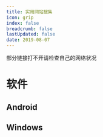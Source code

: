 ```yaml
---
title: 实用网站搜集
icon: grip
index: false
breadcrumb: false
lastUpdated: false
date: 2019-08-07
---
```


<Catalog />

部分链接打不开请检查自己的网络状况

# 软件

## Android

<div class="vp-card-container" >
    <VPCard
    title="Chromium"
    desc="安卓版无Google服务的Chrome浏览器"
    logo="https://www.chromium.org/_assets/icon-chromium-96.png"
    link="https://github.com/ungoogled-software/ungoogled-chromium-android/releases"
    background="rgba(249, 252, 253,1)"
  />
        <VPCard
    title="Z-library"
    desc="全球互联网最大免费图书馆"
    logo="https://s3.bmp.ovh/imgs/2025/10/26/92075fe4fd03672d.jpg"
    link="https://s3proxy.cdn-zlib.sk/te_public_files/soft/android/zlibrary-app-latest.apk"
    background="rgba(249, 252, 253, 1)"
  />
        <VPCard
    title="阅读"
    desc="可以自定义网络来源内容的阅读工具。"
    logo="https://gedoor.github.io/img/logo.png"
    link="https://gedoor.github.io/download"
    background="rgba(249, 252, 253, 1)"
  />
        <VPCard
    title="影视仓"
    desc="基于TVBox开源代码修改的优秀APP软件"
    logo="https://bbs.qiqiv.cn/uc_server/data/avatar/000/00/00/01_avatar_middle.jpg"
    link="https://bbs.qiqiv.cn/thread-11997-1-1.html"
    background="rgba(249, 252, 253, 1)"
  />
</div>

## Windows

<div class="vp-card-container" >
    <VPCard
    title="File Converter"
    desc="使用Windows上下文菜单转换媒体文件"
    logo="https://file-converter.io/images/application-icon.png"
    link="https://file-converter.io/"
    background="rgba(249, 252, 253,1)"
  />
        <VPCard
    title="Thunderbird"
    desc="Mozilla 出品的收件箱"
    logo="https://www.thunderbird.net/media/img/thunderbird/favicon.ico"
    link="https://www.thunderbird.net/zh-CN/thunderbird/all/"
    background="rgba(249, 252, 253, 1)"
  />
        <VPCard
    title="Windows轻松设置"
    desc="新系统快速设置"
    logo="https://www.microsoft.com/favicon.ico"
    link="https://bbs.pcbeta.com/viewthread-1972024-1-1.html"
    background="rgba(249, 252, 253, 1)"
  />
        <VPCard
    title="图吧工具箱"
    desc="图吧工具箱"
    logo="https://www.tbtool.cn/resource/icon.ico"
    link="https://www.tbtool.cn/"
    background="rgba(249, 252, 253, 1)"
  />
      <VPCard
    title="PowerToys"
    desc="微软出品，自定义Windows和简化日常任务"
    logo="https://s3.bmp.ovh/imgs/2025/10/15/5d046f8f5d086cc9.png"
    link="https://github.com/microsoft/PowerToys/releases"
    background="rgba(249, 252, 253, 1)"
  />
 	    <VPCard
    title="Iterm2-color-schemes"
    desc="各种系统的终端主题"
    logo="https://store-images.s-microsoft.com/image/apps.8232.13926773940052066.8978812d-6c65-429b-835d-2cecd178e2d7.7cb2976d-0593-49c3-8ab7-8bce4a09d750?h=115"
    link="https://github.com/mbadolato/iTerm2-Color-Schemes"
    background="rgba(249, 252, 253, 1)"
  />
</div>
